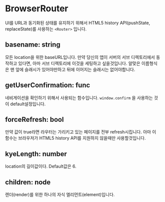 BrowserRouter
===
UI를 URL과 동기화된 상태를 유지하기 위해서 HTML5 history API(pushState, replaceState)를 사용하는 `<Router>` 입니다.

basename: string
---
모든 location을 위한 baseURL입니다. 만약 당신의 앱이 서버의 서브 디렉토리에서 동작하고 있다면, 아마 서브 디렉토리에 이것을 세팅하고 싶을것입니다. 알맞은 이름형식은 맨 앞에 슬래시가 있어야만하고 뒤에 이어지는 슬래시는 없어야합니다.

getUserConfirmation: func
---
네비게이션을 확인하기 위해서 사용되는 함수입니다. `window.confirm` 을 사용하는 것이 default설정입니다.

forceRefresh: bool
---
만약 값이 true라면 라우터는 가리키고 있는 페이지를 전부 refresh시킵니다. 아마 이 함수는 브라우저가 HTML5 history API를 지원하지 않을때만 사용할것입니다.

kyeLength: number
---
location의 길이값이다. Default값은 6.

children: node
---
렌더(render)를 위한 하나의 자식 엘리먼트(element)입니다.